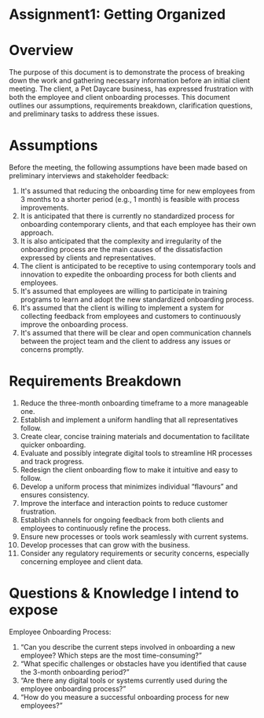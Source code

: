 # Assignment1: Getting Organized

# Overview

The purpose of this document is to demonstrate the process of breaking down the work and gathering necessary information before an initial client meeting. The client, a Pet Daycare business, has expressed frustration with both the employee and client onboarding processes. This document outlines our assumptions, requirements breakdown, clarification questions, and preliminary tasks to address these issues.

# Assumptions
Before the meeting, the following assumptions have been made based on preliminary interviews and stakeholder feedback:
1.	It's assumed that reducing the onboarding time for new employees from 3 months to a shorter period (e.g., 1 month) is feasible with process improvements.
2.	It is anticipated that there is currently no standardized process for onboarding contemporary clients, and that each employee has their own approach.
3.	It is also anticipated that the complexity and irregularity of the onboarding process are the main causes of the dissatisfaction expressed by clients and representatives.
4.	The client is anticipated to be receptive to using contemporary tools and innovation to expedite the onboarding process for both clients and employees.
5.	It's assumed that employees are willing to participate in training programs to learn and adopt the new standardized onboarding process.
6.	It's assumed that the client is willing to implement a system for collecting feedback from employees and customers to continuously improve the onboarding process.
7.	It's assumed that there will be clear and open communication channels between the project team and the client to address any issues or concerns promptly.

# Requirements Breakdown
1.	Reduce the three-month onboarding timeframe to a more manageable one.
2.	Establish and implement a uniform handling that all representatives follow. 
3.	Create clear, concise training materials and documentation to facilitate quicker onboarding.
4.	Evaluate and possibly integrate digital tools to streamline HR processes and track progress.
5. 	Redesign the client onboarding flow to make it intuitive and easy to follow.
6.	Develop a uniform process that minimizes individual “flavours” and ensures consistency.
7.	Improve the interface and interaction points to reduce customer frustration.
8.	Establish channels for ongoing feedback from both clients and employees to continuously refine the process.
9.	Ensure new processes or tools work seamlessly with current systems.
10.	Develop processes that can grow with the business.
11.	Consider any regulatory requirements or security concerns, especially concerning employee and client data.

# Questions & Knowledge I intend to expose

Employee Onboarding Process:
1.	“Can you describe the current steps involved in onboarding a new employee? Which steps are the most time-consuming?”
2.	“What specific challenges or obstacles have you identified that cause the 3-month onboarding period?”
3.	“Are there any digital tools or systems currently used during the employee onboarding process?”
4.	“How do you measure a successful onboarding process for new employees?”
